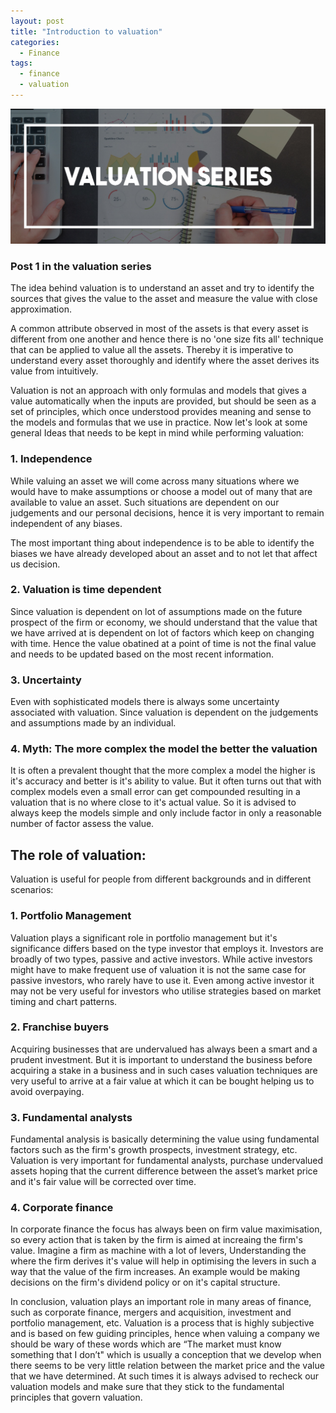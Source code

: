 ```yaml
---
layout: post
title: "Introduction to valuation"
categories:
  - Finance
tags:
  - finance
  - valuation
---
```


![placeholder](/assets/Post-cover.jpg "Large example image")

### Post 1 in the valuation series 

The idea behind valuation is to understand an asset and try to identify the sources that gives the value to the asset and measure the value with close approximation.

A common attribute observed in most of the assets is that every asset is different from
one another and hence there is no 'one size fits all' technique that can be applied to value all the assets. Thereby it is imperative to understand every asset thoroughly and identify where the asset derives its value from intuitively.

Valuation is not an approach with only formulas and models that gives
a value automatically when the inputs are provided, but should be seen as a set of principles, which once understood provides meaning and sense to the models and formulas that we use in practice. Now let's look at some general Ideas that needs to be kept in mind while performing valuation:

### 1. Independence
While valuing an asset we will come across many situations where we would have to make assumptions or choose a model out of many that are available to value an asset. Such situations are dependent on our judgements and our personal decisions, hence it is very important to remain independent of any biases.

The most important thing about independence is to be able to identify the biases we have already developed about an asset and to not let that affect us decision.

### 2. Valuation is time dependent
Since valuation is dependent on lot of assumptions made on the future
prospect of the firm or economy, we should understand that the value that we have arrived at is dependent on lot of factors which keep on changing with time. Hence the value obatined at a point of time is not the final value and needs to be updated based on the most recent information. 

### 3. Uncertainty
Even with sophisticated models there is always some uncertainty associated with valuation. Since valuation is dependent on the judgements and assumptions made by an individual.

### 4. Myth: The more complex the model the better the valuation
It is often a prevalent thought that the more complex a model the higher is it's accuracy and better is it's ability to value. But it often turns out that with complex models even a small error can get compounded resulting in a valuation that is no where close to it's actual value.
So it is advised to always keep the models simple and only include factor in only a reasonable number of factor assess the value. 


## The role of valuation:
Valuation is useful for people from different backgrounds and in different scenarios:

### 1. Portfolio Management
Valuation plays a significant role in portfolio management but it's significance differs based on the type investor that employs it. Investors are broadly of two types, passive and active investors. While active investors might have to make frequent use of valuation it is not the same case for passive investors, who rarely have to use it. Even among active investor it may not be very useful for investors who utilise strategies based on market timing and chart patterns.

### 2. Franchise buyers
Acquiring businesses that are undervalued has always been a smart and a prudent investment.
But it is important to understand the business before acquiring a stake in a business and in such cases valuation techniques are very useful to arrive at a fair value at which it can be bought helping us to avoid overpaying.

### 3. Fundamental analysts
Fundamental analysis is basically determining the value using fundamental factors such as the firm's growth prospects, investment strategy, etc. Valuation is very important for fundamental analysts, purchase undervalued assets hoping that the current difference between the asset’s market price and it's fair value will be corrected over time.

### 4. Corporate finance
In corporate finance the focus has always been on firm value maximisation, so every action that is taken by the firm is aimed at increaing the firm's value. Imagine a firm as machine with a lot of levers, Understanding the where the firm derives it's value will help in optimising the levers in such a way that the value of the firm increases. An example would be making decisions on the firm's dividend policy or on it's capital structure.
 
In conclusion, valuation plays an important role in many areas of finance, such as corporate finance, mergers and acquisition, investment and portfolio management, etc. 
Valuation is a process that is highly subjective and is based on few guiding principles, hence when valuing a company we should be wary of these words which are “The market must know something that I don’t" which is usually a conception that we develop when there seems to be  very little relation between the market price and the value that we have determined. At such times it is always advised to recheck our valuation models and make sure that they stick to the fundamental principles that govern valuation. 